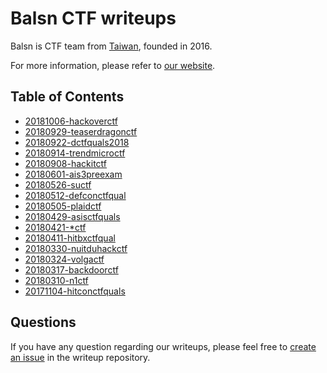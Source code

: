 # Balsn CTF writeups

Balsn is CTF team from [Taiwan](https://taiwan.gov.tw/), founded in 2016. 

For more information, please refer to [our website](https://balsn.tw/).

## Table of Contents

- [20181006-hackoverctf](20181006-hackoverctf/)
- [20180929-teaserdragonctf](20180929-teaserdragonctf/)
- [20180922-dctfquals2018](20180922-dctfquals2018/)
- [20180914-trendmicroctf](20180914-trendmicroctf/)
- [20180908-hackitctf](20180908-hackitctf/)
- [20180601-ais3preexam](20180601-ais3preexam/)
- [20180526-suctf](20180526-suctf/)
- [20180512-defconctfqual](20180512-defconctfqual/)
- [20180505-plaidctf](20180505-plaidctf/)
- [20180429-asisctfquals](20180429-asisctfquals/)
- [20180421-*ctf](20180421-*ctf/)
- [20180411-hitbxctfqual](20180411-hitbxctfqual/)
- [20180330-nuitduhackctf](20180330-nuitduhackctf/)
- [20180324-volgactf](20180324-volgactf/)
- [20180317-backdoorctf](20180317-backdoorctf/)
- [20180310-n1ctf](20180310-n1ctf/)
- [20171104-hitconctfquals](20171104-hitconctfquals/)


## Questions

If you have any question regarding our writeups, please feel free to [create an issue](https://github.com/balsn/ctf_writeup/issues) in the writeup repository.

